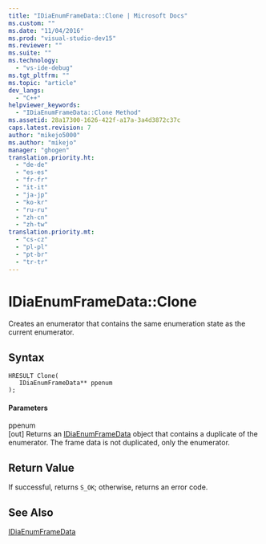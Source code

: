 ```yaml
---
title: "IDiaEnumFrameData::Clone | Microsoft Docs"
ms.custom: ""
ms.date: "11/04/2016"
ms.prod: "visual-studio-dev15"
ms.reviewer: ""
ms.suite: ""
ms.technology: 
  - "vs-ide-debug"
ms.tgt_pltfrm: ""
ms.topic: "article"
dev_langs: 
  - "C++"
helpviewer_keywords: 
  - "IDiaEnumFrameData::Clone Method"
ms.assetid: 28a17300-1626-422f-a17a-3a4d3872c37c
caps.latest.revision: 7
author: "mikejo5000"
ms.author: "mikejo"
manager: "ghogen"
translation.priority.ht: 
  - "de-de"
  - "es-es"
  - "fr-fr"
  - "it-it"
  - "ja-jp"
  - "ko-kr"
  - "ru-ru"
  - "zh-cn"
  - "zh-tw"
translation.priority.mt: 
  - "cs-cz"
  - "pl-pl"
  - "pt-br"
  - "tr-tr"
---
```

# IDiaEnumFrameData::Clone
Creates an enumerator that contains the same enumeration state as the current enumerator.  
  
## Syntax  
  
```cpp#  
HRESULT Clone(   
   IDiaEnumFrameData** ppenum  
);  
```  
  
#### Parameters  
 ppenum  
 [out] Returns an [IDiaEnumFrameData](../../debugger/debug-interface-access/idiaenumframedata.md) object that contains a duplicate  of the enumerator. The frame data is not duplicated, only the enumerator.  
  
## Return Value  
 If successful, returns `S_OK`; otherwise, returns an error code.  
  
## See Also  
 [IDiaEnumFrameData](../../debugger/debug-interface-access/idiaenumframedata.md)